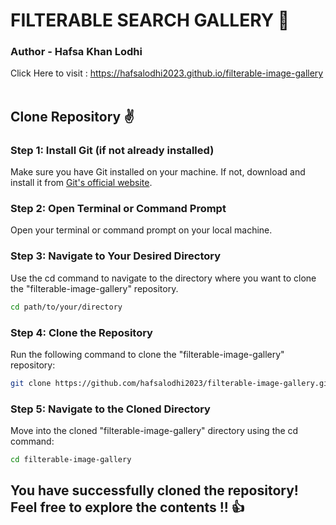 # FILTERABLE SEARCH GALLERY 🎉
### Author - Hafsa Khan Lodhi
Click Here to visit : https://hafsalodhi2023.github.io/filterable-image-gallery<br><br>
## Clone Repository ✌
### Step 1: Install Git (if not already installed)
Make sure you have Git installed on your machine. If not, download and install it from <a href="https://git-scm.com/" >Git's official website</a>.
### Step 2: Open Terminal or Command Prompt
Open your terminal or command prompt on your local machine.
### Step 3: Navigate to Your Desired Directory
Use the cd command to navigate to the directory where you want to clone the "filterable-image-gallery" repository.
```bash
cd path/to/your/directory
```
### Step 4: Clone the Repository
Run the following command to clone the "filterable-image-gallery" repository:
```bash
git clone https://github.com/hafsalodhi2023/filterable-image-gallery.git
```
### Step 5: Navigate to the Cloned Directory
Move into the cloned "filterable-image-gallery" directory using the cd command:
```bash
cd filterable-image-gallery
```

## You have successfully cloned the repository! Feel free to explore the contents !! 👍
